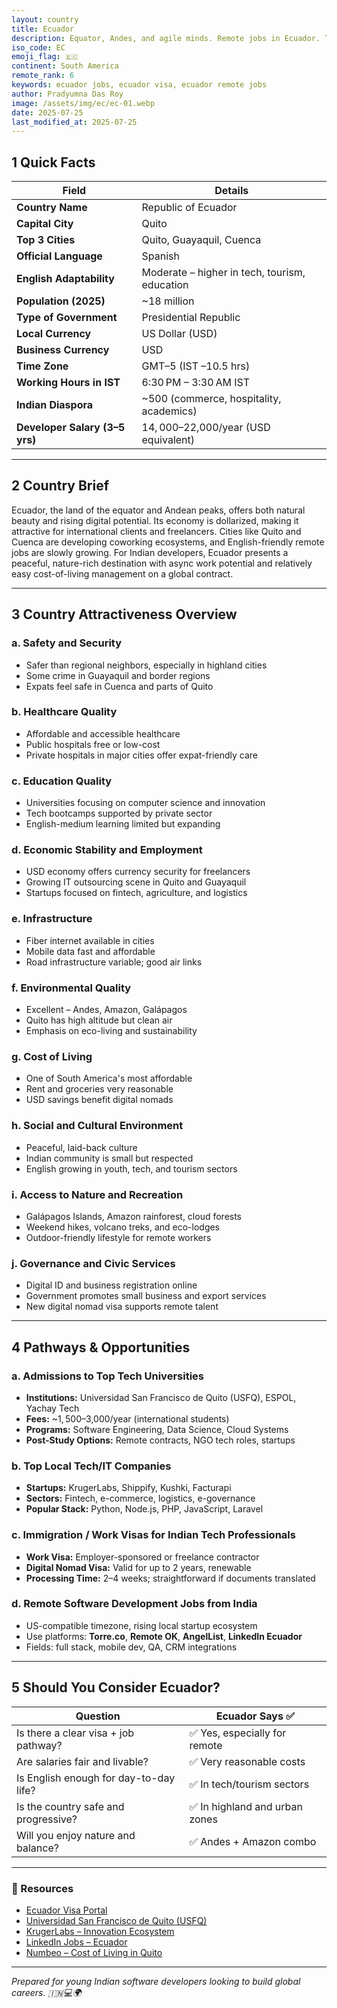 ```yaml
---
layout: country
title: Ecuador
description: Equator, Andes, and agile minds. Remote jobs in Ecuador. Trilp AI curated info. Indians in Ecuador.
iso_code: EC
emoji_flag: 🇪🇨
continent: South America
remote_rank: 6
keywords: ecuador jobs, ecuador visa, ecuador remote jobs
author: Pradyumna Das Roy
image: /assets/img/ec/ec-01.webp
date: 2025-07-25
last_modified_at: 2025-07-25
---
```


## 1 Quick Facts

| Field                          | Details                                       |
| ------------------------------ | --------------------------------------------- |
| **Country Name**               | Republic of Ecuador                           |
| **Capital City**               | Quito                                         |
| **Top 3 Cities**               | Quito, Guayaquil, Cuenca                      |
| **Official Language**          | Spanish                                       |
| **English Adaptability**       | Moderate – higher in tech, tourism, education |
| **Population (2025)**          | ~18 million                                   |
| **Type of Government**         | Presidential Republic                         |
| **Local Currency**             | US Dollar (USD)                               |
| **Business Currency**          | USD                                           |
| **Time Zone**                  | GMT–5 (IST –10.5 hrs)                         |
| **Working Hours in IST**       | 6:30 PM – 3:30 AM IST                         |
| **Indian Diaspora**            | ~500 (commerce, hospitality, academics)       |
| **Developer Salary (3–5 yrs)** | $14,000–$22,000/year (USD equivalent)         |

---

## 2 Country Brief

Ecuador, the land of the equator and Andean peaks, offers both natural beauty and rising digital potential. Its economy is dollarized, making it attractive for international clients and freelancers. Cities like Quito and Cuenca are developing coworking ecosystems, and English-friendly remote jobs are slowly growing. For Indian developers, Ecuador presents a peaceful, nature-rich destination with async work potential and relatively easy cost-of-living management on a global contract.

---

## 3 Country Attractiveness Overview

### a. Safety and Security

- Safer than regional neighbors, especially in highland cities
- Some crime in Guayaquil and border regions
- Expats feel safe in Cuenca and parts of Quito

### b. Healthcare Quality

- Affordable and accessible healthcare
- Public hospitals free or low-cost
- Private hospitals in major cities offer expat-friendly care

### c. Education Quality

- Universities focusing on computer science and innovation
- Tech bootcamps supported by private sector
- English-medium learning limited but expanding

### d. Economic Stability and Employment

- USD economy offers currency security for freelancers
- Growing IT outsourcing scene in Quito and Guayaquil
- Startups focused on fintech, agriculture, and logistics

### e. Infrastructure

- Fiber internet available in cities
- Mobile data fast and affordable
- Road infrastructure variable; good air links

### f. Environmental Quality

- Excellent – Andes, Amazon, Galápagos
- Quito has high altitude but clean air
- Emphasis on eco-living and sustainability

### g. Cost of Living

- One of South America's most affordable
- Rent and groceries very reasonable
- USD savings benefit digital nomads

### h. Social and Cultural Environment

- Peaceful, laid-back culture
- Indian community is small but respected
- English growing in youth, tech, and tourism sectors

### i. Access to Nature and Recreation

- Galápagos Islands, Amazon rainforest, cloud forests
- Weekend hikes, volcano treks, and eco-lodges
- Outdoor-friendly lifestyle for remote workers

### j. Governance and Civic Services

- Digital ID and business registration online
- Government promotes small business and export services
- New digital nomad visa supports remote talent

---

## 4 Pathways & Opportunities

### a. Admissions to Top Tech Universities

- **Institutions:** Universidad San Francisco de Quito (USFQ), ESPOL, Yachay Tech
- **Fees:** ~$1,500–$3,000/year (international students)
- **Programs:** Software Engineering, Data Science, Cloud Systems
- **Post-Study Options:** Remote contracts, NGO tech roles, startups

### b. Top Local Tech/IT Companies

- **Startups:** KrugerLabs, Shippify, Kushki, Facturapi
- **Sectors:** Fintech, e-commerce, logistics, e-governance
- **Popular Stack:** Python, Node.js, PHP, JavaScript, Laravel

### c. Immigration / Work Visas for Indian Tech Professionals

- **Work Visa:** Employer-sponsored or freelance contractor
- **Digital Nomad Visa:** Valid for up to 2 years, renewable
- **Processing Time:** 2–4 weeks; straightforward if documents translated

### d. Remote Software Development Jobs from India

- US-compatible timezone, rising local startup ecosystem
- Use platforms: **Torre.co**, **Remote OK**, **AngelList**, **LinkedIn Ecuador**
- Fields: full stack, mobile dev, QA, CRM integrations

---

## 5 Should You Consider Ecuador?

| Question                               | Ecuador Says ✅                |
| -------------------------------------- | ------------------------------ |
| Is there a clear visa + job pathway?   | ✅ Yes, especially for remote  |
| Are salaries fair and livable?         | ✅ Very reasonable costs       |
| Is English enough for day-to-day life? | ✅ In tech/tourism sectors     |
| Is the country safe and progressive?   | ✅ In highland and urban zones |
| Will you enjoy nature and balance?     | ✅ Andes + Amazon combo        |

---

### 🔗 Resources

- [Ecuador Visa Portal](https://www.gob.ec/)
- [Universidad San Francisco de Quito (USFQ)](https://www.usfq.edu.ec/)
- [KrugerLabs – Innovation Ecosystem](https://krugerlabs.com/)
- [LinkedIn Jobs – Ecuador](https://www.linkedin.com/jobs/search/?location=Ecuador)
- [Numbeo – Cost of Living in Quito](https://www.numbeo.com/cost-of-living/in/Quito)

---

_Prepared for young Indian software developers looking to build global careers. 🇮🇳💻🌍_
